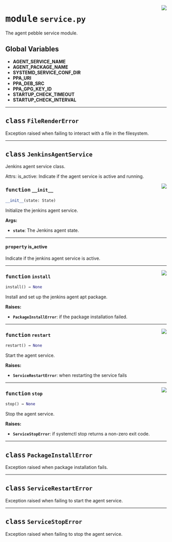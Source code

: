 <!-- markdownlint-disable -->

<a href="../src/service.py#L0"><img align="right" style="float:right;" src="https://img.shields.io/badge/-source-cccccc?style=flat-square"></a>

# <kbd>module</kbd> `service.py`
The agent pebble service module.

**Global Variables**
---------------
- **AGENT_SERVICE_NAME**
- **AGENT_PACKAGE_NAME**
- **SYSTEMD_SERVICE_CONF_DIR**
- **PPA_URI**
- **PPA_DEB_SRC**
- **PPA_GPG_KEY_ID**
- **STARTUP_CHECK_TIMEOUT**
- **STARTUP_CHECK_INTERVAL**


---

## <kbd>class</kbd> `FileRenderError`
Exception raised when failing to interact with a file in the filesystem.





---

## <kbd>class</kbd> `JenkinsAgentService`
Jenkins agent service class.

Attrs:  is_active: Indicate if the agent service is active and running.

<a href="../src/service.py#L54"><img align="right" style="float:right;" src="https://img.shields.io/badge/-source-cccccc?style=flat-square"></a>

### <kbd>function</kbd> `__init__`

```python
__init__(state: State)
```

Initialize the jenkins agent service.



**Args:**

 - <b>`state`</b>:  The Jenkins agent state.


---

#### <kbd>property</kbd> is_active

Indicate if the jenkins agent service is active.



---

<a href="../src/service.py#L95"><img align="right" style="float:right;" src="https://img.shields.io/badge/-source-cccccc?style=flat-square"></a>

### <kbd>function</kbd> `install`

```python
install() → None
```

Install and set up the jenkins agent apt package.



**Raises:**

 - <b>`PackageInstallError`</b>:  if the package installation failed.

---

<a href="../src/service.py#L123"><img align="right" style="float:right;" src="https://img.shields.io/badge/-source-cccccc?style=flat-square"></a>

### <kbd>function</kbd> `restart`

```python
restart() → None
```

Start the agent service.



**Raises:**

 - <b>`ServiceRestartError`</b>:  when restarting the service fails

---

<a href="../src/service.py#L166"><img align="right" style="float:right;" src="https://img.shields.io/badge/-source-cccccc?style=flat-square"></a>

### <kbd>function</kbd> `stop`

```python
stop() → None
```

Stop the agent service.



**Raises:**

 - <b>`ServiceStopError`</b>:  if systemctl stop returns a non-zero exit code.


---

## <kbd>class</kbd> `PackageInstallError`
Exception raised when package installation fails.





---

## <kbd>class</kbd> `ServiceRestartError`
Exception raised when failing to start the agent service.





---

## <kbd>class</kbd> `ServiceStopError`
Exception raised when failing to stop the agent service.
